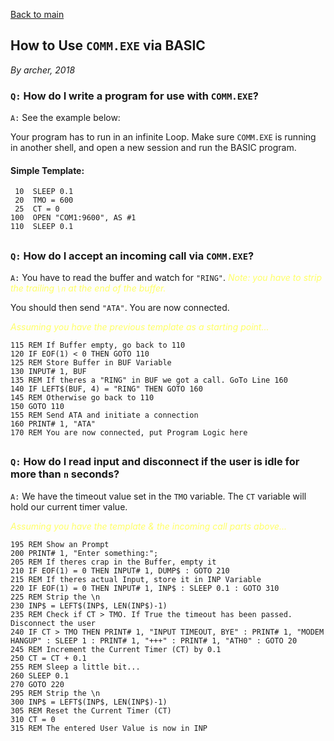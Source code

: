 
[Back to main](basic.md)
##

## How to Use `COMM.EXE` via BASIC
_By archer, 2018_

### `Q:` How do I write a program for use with `COMM.EXE`?

 `A:` See the example below:

Your program has to run in an infinite Loop.  Make sure `COMM.EXE` is running in another shell, and open a new session and run the BASIC program.

#### Simple Template:

```
 10  SLEEP 0.1
 20  TMO = 600
 25  CT = 0
100  OPEN "COM1:9600", AS #1
110  SLEEP 0.1
```
##

### `Q:` How do I accept an incoming call via `COMM.EXE`?

 `A:` You have to read the buffer and watch for `"RING"`. <span style="color: #ff6;">_Note: you have to strip the trailing `\n` at the end of the buffer._</span>

You should then send `"ATA"`. You are now connected.

<span style="color: #ff6;">_Assuming you have the previous template as a starting point..._</span>
```
115 REM If Buffer empty, go back to 110
120 IF EOF(1) < 0 THEN GOTO 110
125 REM Store Buffer in BUF Variable
130 INPUT# 1, BUF
135 REM If theres a "RING" in BUF we got a call. GoTo Line 160
140 IF LEFT$(BUF, 4) = "RING" THEN GOTO 160
145 REM Otherwise go back to 110
150 GOTO 110
155 REM Send ATA and initiate a connection
160 PRINT# 1, "ATA"
170 REM You are now connected, put Program Logic here
```
##

### `Q:` How do I read input and disconnect if the user is idle for more than `n` seconds?

 `A:` We have the timeout value set in the `TMO` variable. The `CT` variable will hold our current timer value.

<span style="color: #ff6;">_Assuming you have the template & the incoming call parts above..._</span>
```
195 REM Show an Prompt
200 PRINT# 1, "Enter something:";
205 REM If theres crap in the Buffer, empty it
210 IF EOF(1) = 0 THEN INPUT# 1, DUMP$ : GOTO 210
215 REM If theres actual Input, store it in INP Variable
220 IF EOF(1) = 0 THEN INPUT# 1, INP$ : SLEEP 0.1 : GOTO 310
225 REM Strip the \n
230 INP$ = LEFT$(INP$, LEN(INP$)-1)
235 REM Check if CT > TMO. If True the timeout has been passed. Disconnect the user
240 IF CT > TMO THEN PRINT# 1, "INPUT TIMEOUT, BYE" : PRINT# 1, "MODEM HANGUP" : SLEEP 1 : PRINT# 1, "+++" : PRINT# 1, "ATH0" : GOTO 20
245 REM Increment the Current Timer (CT) by 0.1
250 CT = CT + 0.1
255 REM Sleep a little bit...
260 SLEEP 0.1
270 GOTO 220
295 REM Strip the \n
300 INP$ = LEFT$(INP$, LEN(INP$)-1)
305 REM Reset the Current Timer (CT)
310 CT = 0
315 REM The entered User Value is now in INP
```
##
